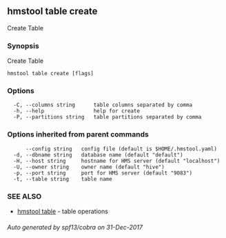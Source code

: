 ## hmstool table create

Create Table

### Synopsis

Create Table

```
hmstool table create [flags]
```

### Options

```
  -C, --columns string      table columns separated by comma
  -h, --help                help for create
  -P, --partitions string   table partitions separated by comma
```

### Options inherited from parent commands

```
      --config string   config file (default is $HOME/.hmstool.yaml)
  -d, --dbname string   database name (default "default")
  -H, --host string     hostname for HMS server (default "localhost")
  -U, --owner string    owner name (default "hive")
  -p, --port string     port for HMS server (default "9083")
  -t, --table string    table name
```

### SEE ALSO

* [hmstool table](hmstool_table.md)	 - table operations

###### Auto generated by spf13/cobra on 31-Dec-2017
